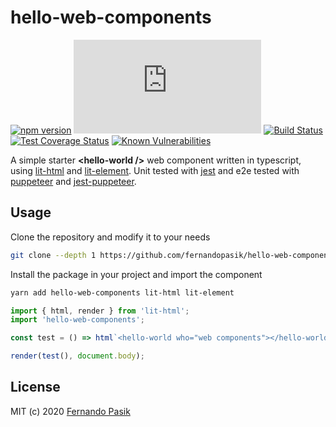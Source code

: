 # hello-web-components

[![npm version][badge-version]][url-version] [![Gzip Bundle Size][badge-size]][url-size] [![Build Status][badge-ci]][url-ci] [![Test Coverage Status][badge-cov]][url-cov] [![Known Vulnerabilities][badge-sec]][url-sec]

[badge-version]: https://img.shields.io/npm/v/hello-web-components.svg?logo=npm
[badge-ci]: https://circleci.com/gh/fernandopasik/hello-web-components.svg?style=svg
[badge-cov]: https://codecov.io/gh/fernandopasik/hello-web-components/branch/master/graph/badge.svg
[badge-sec]: https://snyk.io/test/github/fernandopasik/hello-web-components/badge.svg?targetFile=package.json
[badge-size]: http://img.badgesize.io/https://unpkg.com/hello-web-components/hello-web-components.min.js?compression=gzip
[url-version]: https://www.npmjs.com/package/hello-web-components 'npm version'
[url-ci]: https://circleci.com/gh/fernandopasik/hello-web-components 'Build Status'
[url-cov]: https://codecov.io/gh/fernandopasik/hello-web-components 'Test Coverage Status'
[url-sec]: https://snyk.io/test/github/fernandopasik/hello-web-components?targetFile=package.json 'Known Vulnerabilities'
[url-size]: https://unpkg.com/hello-web-components/hello-web-components.min.js 'Gzip Bundle Size'

A simple starter **<hello-world \/>** web component written in typescript, using [lit-html](https://github.com/polymer/lit-html) and [lit-element](https://github.com/polymer/lit-element). Unit tested with [jest](https://github.com/facebook/jest) and e2e tested with [puppeteer](https://github.com/puppeteer/puppeteer) and [jest-puppeteer](https://github.com/smooth-code/jest-puppeteer).

## Usage

Clone the repository and modify it to your needs

```sh
git clone --depth 1 https://github.com/fernandopasik/hello-web-components.git
```

Install the package in your project and import the component

```sh
yarn add hello-web-components lit-html lit-element
```

```js
import { html, render } from 'lit-html';
import 'hello-web-components';

const test = () => html`<hello-world who="web components"></hello-world>`;

render(test(), document.body);
```

## License

MIT (c) 2020 [Fernando Pasik](https://fernandopasik.com)
